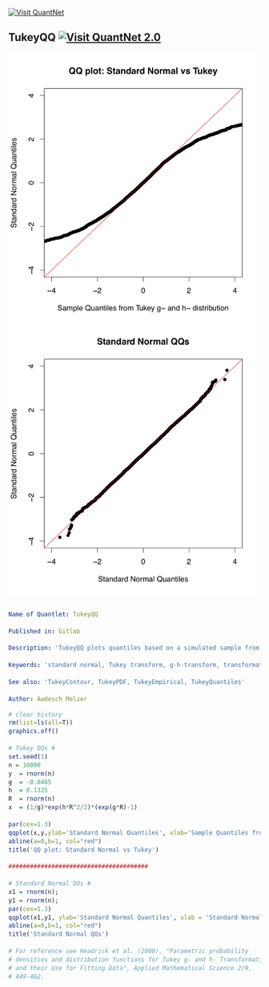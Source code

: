 [<img src="https://github.com/QuantLet/Styleguide-and-FAQ/blob/master/pictures/banner.png" width="888" alt="Visit QuantNet">](http://quantlet.de/)

##  **TukeyQQ** [<img src="https://github.com/QuantLet/Styleguide-and-FAQ/blob/master/pictures/QN2.png" width="60" alt="Visit QuantNet 2.0">](http://quantlet.de/)

![Picture1](TukeyQQ_01.png)
![Picture2](TukeyQQ_02.png)

```yaml

Name of Quantlet: TukeyQQ

Published in: Gitlab

Description: 'TukeyQQ plots quantiles based on a simulated sample from Tukey g- and h- transformed variables vs standard normal qantiles. Matlab code for standard normal quantiles is provided for reference.'

Keywords: 'standard normal, Tukey transform, g-h-transform, transformation, visualisation'

See also: 'TukeyContour, TukeyPDF, TukeyEmpirical, TukeyQuantiles'

Author: Awdesch Melzer
```


```R
# clear history
rm(list=ls(all=T))
graphics.off()

# Tukey QQs #
set.seed(1)
n = 10000
y  = rnorm(n)
g  = -0.0465
h  = 0.1325
R  = rnorm(n)
x  = (1/g)*exp(h*R^2/2)*(exp(g*R)-1)

par(cex=1.3)
qqplot(x,y,ylab='Standard Normal Quantiles', xlab='Sample Quantiles from Tukey g- and h- distribution',pch=16, xlim=c(-4,4), ylim=c(-4,4))
abline(a=0,b=1, col="red")
title('QQ plot: Standard Normal vs Tukey')

#######################################

# Standard Normal QQs #
x1 = rnorm(n);
y1 = rnorm(n);
par(cex=1.3)
qqplot(x1,y1, ylab='Standard Normal Quantiles', xlab = 'Standard Normal Quantiles', pch=16, xlim=c(-4,4), ylim=c(-4,4))
abline(a=0,b=1, col="red")
title('Standard Normal QQs')

# For reference see Headrick et al. (2008), "Parametric probability
# densities and distribution functions for Tukey g- and h- Transformations
# and their Use for Fitting Data", Applied Mathematical Science 2/9,
# 449-462.
```
